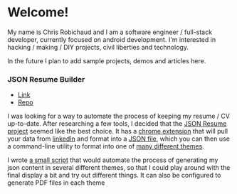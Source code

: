 <!---

# About this repo

This repository contains the content and config files for my [portfolio page](https://robichaudc.github.io/portfolio/),

## How it works
The Portfolio site is hosted by [GitHub Pages](https://help.github.com/categories/github-pages-basics/)

- README.md contains the page content
- _config.yml adds a custom [Jekyll theme](https://jekyllrb.com/).

Below is the portfolio content that will be rendered:

-->

# Welcome!

My name is Chris Robichaud and I am a software engineer / full-stack developer, currently focused on android development. I'm interested in hacking / making / DIY projects, civil liberties and technology.

In the future I plan to add sample projects, demos and articles here.

### JSON Resume Builder
- [Link](https://registry.jsonresume.org/robichaudc)
- [Repo](https://github.com/robichaudc/json-resume-builder)

I was looking for a way to automate the process of keeping my resume / CV up-to-date. After researching a few tools, I decided that the [JSON Resume project](https://jsonresume.org/) seemed like the best choice. It has a [chrome extension](https://chrome.google.com/webstore/detail/json-resume-exporter/caobgmmcpklomkcckaenhjlokpmfbdec) that will pull your data from [linkedIn](https://www.linkedin.com/in/crobicha/) and format into a [JSON file](https://github.com/robichaudc/json-resume-builder/blob/main/data/resume.json), which you can then use a command-line utility to format into one of [many different themes](https://jsonresume.org/themes/).

I wrote [a small script](https://github.com/robichaudc/json-resume-builder/blob/main/build.sh) that would automate the process of generating my json content in several different themes, so that I could play around with the final display a bit and try out different things. It can also be configured to generate PDF files in each theme

<!--

## Test with Markdown formatting
 - see https://gist.github.com/joyrexus/16041f2426450e73f5df9391f7f7ae5f
<details><summary>CLICK ME</summary>
<p>

#### yes, even hidden code blocks!

```python
print("hello world!")
```

</p>
</details>

-->
